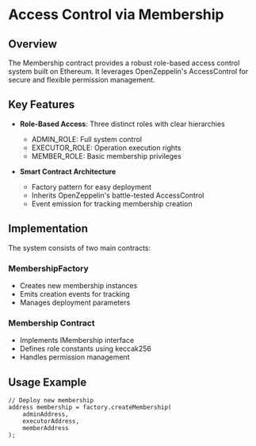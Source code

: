 # Access Control via Membership

## Overview

The Membership contract provides a robust role-based access control system built on Ethereum. It leverages OpenZeppelin's AccessControl for secure and flexible permission management.

## Key Features

-   **Role-Based Access**: Three distinct roles with clear hierarchies

    -   ADMIN_ROLE: Full system control
    -   EXECUTOR_ROLE: Operation execution rights
    -   MEMBER_ROLE: Basic membership privileges

-   **Smart Contract Architecture**
    -   Factory pattern for easy deployment
    -   Inherits OpenZeppelin's battle-tested AccessControl
    -   Event emission for tracking membership creation

## Implementation

The system consists of two main contracts:

### MembershipFactory

-   Creates new membership instances
-   Emits creation events for tracking
-   Manages deployment parameters

### Membership Contract

-   Implements IMembership interface
-   Defines role constants using keccak256
-   Handles permission management

## Usage Example

```solidity
// Deploy new membership
address membership = factory.createMembership(
    adminAddress,
    executorAddress,
    memberAddress
);
```
